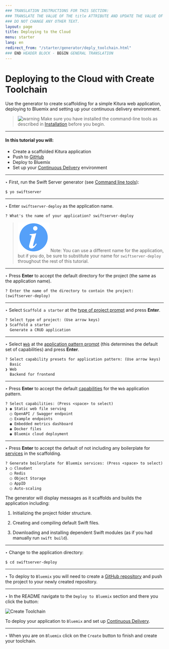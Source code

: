 ```yaml
---
### TRANSLATION INSTRUCTIONS FOR THIS SECTION:
### TRANSLATE THE VALUE OF THE title ATTRIBUTE AND UPDATE THE VALUE OF THE lang ATTRIBUTE.
### DO NOT CHANGE ANY OTHER TEXT.
layout: page
title: Deploying to the Cloud
menu: starter
lang: en
redirect_from: "/starter/generator/deply_toolchain.html"
### END HEADER BLOCK - BEGIN GENERAL TRANSLATION
---
```


<div class="titleBlock">
	<h1>Deploying to the Cloud with Create Toolchain</h1>
	<p>Use the generator to create scaffolding for a simple Kitura web application, deploying to Bluemix and setting up your continuous delivery environment.	</p>
</div>

> ![warning] Make sure you have installed the command-line tools as described in
> [Installation](installation.html) before you begin.

---

#### In this tutorial you will:

- Create a scaffolded Kitura application
- Push to [GitHub](https://github.com/)
- Deploy to Bluemix
- Set up your [Continuous Delivery](https://console.ng.bluemix.net/docs/services/ContinuousDelivery/index.html) environment

---
<span class="arrow">&#8227;</span> First, run the Swift Server generator (see [Command line tools](command_line_tools.html)):

    $ yo swiftserver

---
<span class="arrow">&#8227;</span> Enter `swiftserver-deploy` as the application name.

    ? What's the name of your application? swiftserver-deploy

> ![info] Note: You can use a different name for the application, but if you do, be sure to substitute your name for `swiftserver-deploy` throughout the rest of this tutorial.

---
<span class="arrow">&#8227;</span> Press **Enter** to accept the default directory for the project (the same as the application name).

    ? Enter the name of the directory to contain the project: (swiftserver-deploy)

---
<span class="arrow">&#8227;</span> Select `Scaffold a starter` at the [type of project prompt](prompts.html#project-type-prompt) and press **Enter**.

    ? Select type of project: (Use arrow keys)
    ❯ Scaffold a starter
      Generate a CRUD application

---
<span class="arrow">&#8227;</span> Select [`Web`](prompts.html#web-pattern) at the [application pattern prompt](prompts.html#application-pattern-prompt) (this determines the default set of capabilities) and press **Enter**.

    ? Select capability presets for application pattern: (Use arrow keys)
      Basic
    ❯ Web
      Backend for frontend

---
<span class="arrow">&#8227;</span> Press **Enter** to accept the default [capabilities](core_concepts.html#capabilities) for the `Web` application pattern.

    ? Select capabilities: (Press <space> to select)
    ❯ ◉ Static web file serving
      ◯ OpenAPI / Swagger endpoint
      ◯ Example endpoints
      ◉ Embedded metrics dashboard
      ◉ Docker files
      ◉ Bluemix cloud deployment

---
<span class="arrow">&#8227;</span> Press **Enter** to accept the default of not including any boilerplate for [services](core_concepts.html#services) in the scaffolding.

    ? Generate boilerplate for Bluemix services: (Press <space> to select)
    ❯ ◯ Cloudant
      ◯ Redis
      ◯ Object Storage
      ◯ AppID
      ◯ Auto-scaling

The generator will display messages as it scaffolds and builds the application including:

1.  Initializing the project folder structure.

1.  Creating and compiling default Swift files.

1.  Downloading and installing dependent Swift modules (as if you had manually run `swift build`).

---
<span class="arrow">&#8227;</span> Change to the application directory:

    $ cd swiftserver-deploy

---

<span class="arrow">&#8227;</span> To deploy to `Bluemix` you will need to create a [GitHub repository](https://help.github.com/articles/creating-a-new-repository/) and push the project to your newly created repository.

---

<span class="arrow">&#8227;</span> In the README navigate to the `Deploy to Bluemix` section and there you click the button:

![Create Toolchain](https://console.ng.bluemix.net/devops/graphics/create_toolchain_button.png)

To deploy your application to `Bluemix` and set up [Continuous Delivery](https://console.ng.bluemix.net/docs/services/ContinuousDelivery/index.html).

---

<span class="arrow">&#8227;</span> When you are on `Bluemix` click on the  `Create` button to finish and create your toolchain.

[info]: ../../../assets/info-blue.png
[tip]: ../../../assets/lightbulb-yellow.png
[warning]: ../../../assets/warning-red.png
